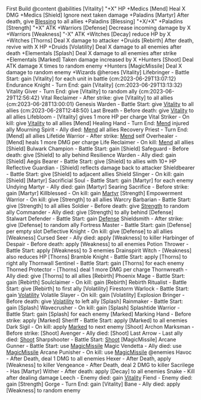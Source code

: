 First Build @content
    @abilities
        [Vitality] "+X" HP +Medics
        [Mend] Heal X DMG +Medics
        [Shield] Ignore next taken damage +Paladins
        [Martyr] After death, give [Blessing](X) to all allies +Paladins
        [Blessing] "+X/+X" +Paladins
        [Strength] "+X" ATK +Warriors
        [Defense] Decrease incoming damage by X +Warriors
        [Weakness] "-X" ATK +Witches
        [Decay] reduce HP by X +Witches
        [Thorns] Deal X damage to attacker +Druids
        [Rebirth] After death, revive with X HP +Druids
        [Volatility] Deal X damage to all enemies after death +Elementals
        [Splash] Deal X damage to all enemies after strike +Elementals
        [Marked] Taken damage increased by X +Hunters
        [Shoot] Deal ATK damage X times to random enemy +Hunters
        [MagicMissile] Deal X damage to random enemy +Wizards
    @heroes
        [Vitality]
            Lifebringer - Battle Start: gain [Vitality] for each unit in battle {cm:2023-06-29T13:07:12}
            Endurance Knight - Turn End: gain [Vitality] {cm:2023-06-29T13:13:32}
            Vitality Giver - Turn End: give [Vitality] to random ally {cm:2023-06-29T12:56:42}
            Vital Reclaimer - After strike: give [Vitality] to all allies {cm:2023-06-28T13:00:01}
            Genesis Warden - Battle Start: give [Vitality](2) to all allies {cm:2023-06-28T12:48:50}
            Last Breath - Before death: give [Vitality](2) to all allies
            Lifebloom - [Vitality] gives 1 more HP per charge
            Vital Striker - On kill: give [Vitality](3) to all allies
        [Mend]
            Healing Hand - Turn End: [Mend](3) injured ally
            Mourning Spirit - Ally died: [Mend](5) all allies
            Recovery Priest - Turn End: [Mend] all allies
            Lifetide Warrior - After strike: [Mend](2) self
            Overhealer - [Mend] heals 1 more DMG per charge
            Life Reclaimer - On kill: [Mend](5) all allies
        [Shield]
            Bulwark Champion - Battle Start: gain [Shield]
            Safeguard - Before death: give [Shield] to ally behind
            Resilience Warden - Ally died: gain [Shield]
            Aegis Bearer - Battle Start: give [Shield] to allies with 10+ HP
            Reflective Guardian - [Shield] reflects damage back to attacker
            Shieldbearer - Battle Start: give [Shield] to adjacent allies
            Shield Slinger - On kill: gain [Shield]
        [Martyr]
            Sacrificial Soul - Battle Start: gain [Martyr] for each enemy
            Undying Martyr - Ally died: gain [Martyr]
            Searing Sacrifice - Before strike: gain [Martyr]
            Killblessed - On kill: gain [Martyr](2)
        [Strength]
            Empowerment Warrior - On kill: give [Strength] to all allies
            Warcry Barbarian - Battle Start: give [Strength] to all allies
            Soldier - Before death: give [Strength](4) to random ally
            Commander - Ally died: give [Strength] to ally behind
        [Defense]
            Stalwart Defender - Battle Start: gain [Defense](99)
            Shieldsmith - After strike: give [Defense] to random ally
            Fortress Master - Battle Start: gain [Defense] per empty slot
            Deflective Knight - On kill: give [Defense] to all allies
        [Weakness]
            Cursed Seer - Ally died: apply [Weakness] to killer
            Harbinger of Despair - Before death: apply [Weakness] to all enemies
            Potion Thrower - Battle Start: apply [Weakness] to 3 enemies
            Drainspirit Witch - [Weakness] also reduces HP
        [Thorns]
            Bramble Knight - Battle Start: apply [Thorns] to right ally
            Thornwall Sentinel - Battle Start: gain [Thorns] for each enemy
            Thorned Protector - [Thorns] deal 1 more DMG per charge
            Thornwreath - Ally died: give [Thorns] to all allies
        [Rebirth]
            Phoenix Mage - Battle Start: gain [Rebirth]
            Soulclaimer - On kill: gain [Rebirth]
            Rebirth Ritualist - Battle Start: give [Rebirth] to first ally
        [Volatility]
            Firestorm Warlock - Battle Start: gain [Volatility](2)
            Volatile Slayer - On kill: gain [Volatility]
            Explosion Bringer - Before death: give [Volatility](3) to left ally
        [Splash]
            Rainmaker - Battle Start: gain [Splash]
            Wavecrusher - On kill: gain [Splash]
            Splashtide Warrior - Battle Start: gain [Splash] for each enemy
        [Marked]
            Marking Hand - Before strike: apply [Marked]
            Sheriff - Battle Start: apply [Marked] to all enemies
            Dark Sigil - On kill: apply [Marked](3) to next enemy
        [Shoot]
            Archon Marksman - Before strike: [Shoot]
            Avenger - Ally died: [Shoot]
            Last Arrow - Last ally died: [Shoot](3)
            Sharpshooter - Battle Start: [Shoot](2)
        [MagicMissile]
            Arcane Gunner - Battle Start: use [MagicMissile](4)
            Magic Vendetta - Ally died: use [MagicMissile](2)
            Arcane Punisher - On kill: use [MagicMissile](6)
    @enemies
        Havoc - After Death, deal 1 DMG to all enemies
        Hexer - After Death, apply [Weakness] to killer
        Vengeance - After Death, deal 2 DMG to killer
        Sacrilege - Has [Martyr]
        Wither - After death: apply [Decay] to all enemies
        Snake - Kill after dealing damage
        Leech - Enemy died: gain [Vitality](2)
        Fiend  - Enemy died: gain [Strength]
        Gorge - Turn End: gain [Vitality]
        Bane - Ally died: apply [Weakness] to random enemy

